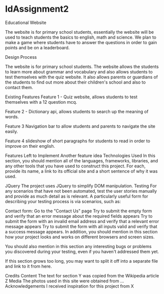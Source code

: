 # IdAssignment2
Educational Website

The website is for primary school students, essentially the website will be used to teach students the basics to english, math and science. We plan to make a game where students have to answer the questions in order to gain points and be on a leaderboard.

Design Process

The website is for primary school students. The website allows the students to learn more about grammar and vocabulary and also allows students to test themselves with the quiz website. It also allows parents or guardians of the students to find out more about their children's school and also to contact them.


Existing Features
Feature 1 - Quiz website, allows students to test themselves with a 12 question mcq.

Feature 2 - Dictionary api, allows students to search up the meaning of words.

Feature 3 Navigation bar to allow students and parents to navigate the site easily.

Feature 4 slideshow of short paragraphs for students to read in order to improve on their english.

Features Left to Implement
Another feature idea
Technologies Used
In this section, you should mention all of the languages, frameworks, libraries, and any other tools that you have used to construct this project. For each, provide its name, a link to its official site and a short sentence of why it was used.

JQuery
The project uses JQuery to simplify DOM manipulation.
Testing
For any scenarios that have not been automated, test the user stories manually and provide as much detail as is relevant. A particularly useful form for describing your testing process is via scenarios, such as:

Contact form:
Go to the "Contact Us" page
Try to submit the empty form and verify that an error message about the required fields appears
Try to submit the form with an invalid email address and verify that a relevant error message appears
Try to submit the form with all inputs valid and verify that a success message appears.
In addition, you should mention in this section how your project looks and works on different browsers and screen sizes.

You should also mention in this section any interesting bugs or problems you discovered during your testing, even if you haven't addressed them yet.

If this section grows too long, you may want to split it off into a separate file and link to it from here.

Credits
Content
The text for section Y was copied from the Wikipedia article Z
Media
The photos used in this site were obtained from ...
Acknowledgements
I received inspiration for this project from X
